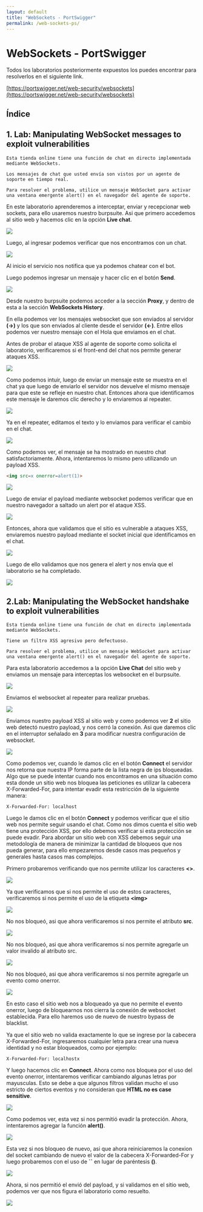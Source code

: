```yaml
---
layout: default
title: "WebSockets - PortSwigger"
permalink: /web-sockets-ps/
---
```


# WebSockets - PortSwigger

Todos los laboratorios posteriormente expuestos los puedes encontrar para resolverlos en el siguiente link.

[https://portswigger.net/web-security/websockets](https://portswigger.net/web-security/websockets)

## Índice

## 1. Lab: Manipulating WebSocket messages to exploit vulnerabilities

```
Esta tienda online tiene una función de chat en directo implementada mediante WebSockets.

Los mensajes de chat que usted envía son vistos por un agente de soporte en tiempo real.

Para resolver el problema, utilice un mensaje WebSocket para activar una ventana emergente alert() en el navegador del agente de soporte.
```

En este laboratorio aprenderemos a interceptar, enviar y recepcionar web sockets, para ello usaremos nuestro burpsuite. Asi que primero accedemos al sitio web y hacemos clic en la opción **Live chat**.

![](img1.png)

Luego, al ingresar podemos verificar que nos encontramos con un chat.

![](img2.png)

Al inicio el servicio nos notifica que ya podemos chatear con el bot.

Luego podemos ingresar un mensaje y hacer clic en el botón **Send**.

![](img3.png)

Desde nuestro burpsuite podemos acceder a la sección  **Proxy**, y dentro de esta a la sección **WebSockets History**.

En ella podemos ver los mensajes websocket que son enviados al servidor **(->)** y los que son enviados al cliente desde el servidor **(<-)**. Entre ellos podemos ver nuestro mensaje con el Hola que enviamos en el chat.

Antes de probar el ataque XSS al agente de soporte como solicita el laboratorio, verificaremos si el front-end del chat nos permite generar ataques XSS.

![](img4.png)

Como podemos intuir, luego de enviar un mensaje este se muestra en el chat ya que luego de enviarlo el servidor nos devuelve el mismo mensaje para que este se refleje en nuestro chat. Entonces ahora que identificamos este mensaje le daremos clic derecho y lo enviaremos al repeater.

![](img5.png)

Ya en el repeater, editamos el texto y lo enviamos para verificar el cambio en el chat.

![](img6.png)

Como podemos ver, el mensaje se ha mostrado en nuestro chat satisfactoriamente. Ahora, intentaremos lo mismo pero utilizando un payload XSS.

```html
<img src=x onerror=alert(1)>
```
![](img7.png)

Luego de enviar el payload mediante websocket podemos verificar que en nuestro navegador a saltado un alert por el ataque XSS.

![](img8.png)

Entonces, ahora que validamos que el sitio es vulnerable a ataques XSS, enviaremos nuestro payload mediante el socket inicial que identificamos en el chat.

![](img9.png)

Luego de ello validamos que nos genera el alert y nos envía que el laboratorio se ha completado.

![](img10.png)

## 2.Lab: Manipulating the WebSocket handshake to exploit vulnerabilities

```
Esta tienda online tiene una función de chat en directo implementada mediante WebSockets.

Tiene un filtro XSS agresivo pero defectuoso.

Para resolver el problema, utilice un mensaje WebSocket para activar una ventana emergente alert() en el navegador del agente de soporte.
```

Para esta laboratorio accedemos a la opción **Live Chat** del sitio web y enviamos un mensaje para interceptas los websocket en el burpsuite.

![](img11.png)

Enviamos el websocket al repeater para realizar pruebas.

![](img12.png)

Enviamos nuestro payload XSS al sitio web y como podemos ver **2** el sitio web detectó nuestro payload, y nos cerró la conexión. Asi que daremos clic en el interruptor señalado en **3** para modificar nuestra configuración de websocket.

![](img13.png)

Como podemos ver, cuando le damos clic en el botón **Connect** el servidor nos retorna que nuestra IP forma parte de la lista negra de ips bloqueadas. Algo que se puede intentar cuando nos encontramos en una situación como esta donde un sitio web nos bloquea las peticiones es utilizar la cabecera X-Forwarded-For, para intentar evadir esta restricción de la siguiente manera:

```
X-Forwarded-For: localhost
```

Luego le damos clic en el botón **Connect** y podemos verificar que el sitio web nos permite seguir usando el chat. Como nos dimos cuenta el sitio web tiene una protección XSS, por ello debemos verificar si esta protección se puede evadir. Para abordar un sitio web con XSS debemos seguir una metodología de manera de minimizar la cantidad de bloqueos que nos pueda generar, para ello empezaremos desde casos mas pequeños y generales hasta casos mas complejos.

Primero probaremos verificando que nos permite utilizar los caracteres **<>**.

![](img14.png)

Ya que verificamos que si nos permite el uso de estos caracteres, verificaremos si nos permite el uso de la etiqueta **\<img>**

![](img15.png)

No nos bloqueó, asi que ahora verificaremos si nos permite el atributo **src**.

![](img16.png)

No nos bloqueó, asi que ahora verificaremos si nos permite agregarle un valor invalido al atributo src.

![](img17.png)

No nos bloqueó, asi que ahora verificaremos si nos permite agregarle un evento como onerror.

![](img18.png)

En esto caso el sitio web nos a bloqueado ya que no permite el evento onerror, luego de bloquearnos nos cierra la conexión de websocket establecida. Para ello haremos uso de nuevo de nuestro bypass de blacklist.

Ya que el sitio web no valida exactamente lo que se ingrese por la cabecera X-Forwarded-For, ingresaremos cualquier letra para crear una nueva identidad y no estar bloqueados, como por ejemplo:

```
X-Forwarded-For: localhostx
```
Y luego hacemos clic en **Connect**. Ahora como nos bloquea por el uso del evento onerror, intentaremos verificar cambiando algunas letras por mayusculas. Esto se debe a que algunos filtros validan mucho el uso estricto de ciertos eventos y no consideran que **HTML no es case sensitive**.

![](img19.png)

Como podemos ver, esta vez si nos permitió evadir la protección. Ahora, intentaremos agregar la función **alert()**.

![](img20.png)

Esta vez si nos bloqueo de nuevo, asi que ahora reiniciaremos la conexion del socket cambiando de nuevo el valor de la cabecera X-Forwarded-For y luego probaremos con el uso de **``** en lugar de paréntesis **()**. 

![](img21.png)

Ahora, si nos permitió el envió del payload, y si validamos en el sitio web, podemos ver que nos figura el laboratorio como resuelto.

![](img22.png)

